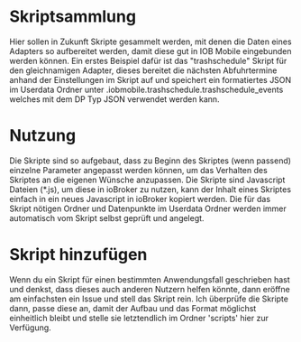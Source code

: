 # Skriptsammlung
Hier sollen in Zukunft Skripte gesammelt werden, mit denen die Daten eines Adapters so aufbereitet werden, damit diese gut in IOB Mobile eingebunden werden können. Ein erstes Beispiel dafür ist das "trashschedule" Skript für den gleichnamigen Adapter, dieses bereitet die nächsten Abfuhrtermine anhand der Einstellungen im Skript auf und speichert ein formatiertes JSON im Userdata Ordner unter .iobmobile.trashschedule.trashschedule_events welches mit dem DP Typ JSON verwendet werden kann.

# Nutzung
Die Skripte sind so aufgebaut, dass zu Beginn des Skriptes (wenn passend) einzelne Parameter angepasst werden können, um das Verhalten des Skriptes an die eigenen Wünsche anzupassen. Die Skripte sind Javascript Dateien (*.js), um diese in ioBroker zu nutzen, kann der Inhalt eines Skriptes einfach in ein neues Javascript in ioBroker kopiert werden. Die für das Skript nötigen Ordner und Datenpunkte im Userdata Ordner werden immer automatisch vom Skript selbst geprüft und angelegt.

# Skript hinzufügen
Wenn du ein Skript für einen bestimmten Anwendungsfall geschrieben hast und denkst, dass dieses auch anderen Nutzern helfen könnte, dann eröffne am einfachsten ein Issue und stell das Skript rein. Ich überprüfe die Skripte dann, passe diese an, damit der Aufbau und das Format möglichst einheitlich bleibt und stelle sie letztendlich im Ordner 'scripts' hier zur Verfügung.
